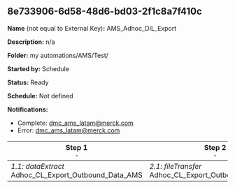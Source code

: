 ## 8e733906-6d58-48d6-bd03-2f1c8a7f410c

**Name** (not equal to External Key)**:** AMS_Adhoc_DIL_Export

**Description:** n/a

**Folder:** my automations/AMS/Test/

**Started by:** Schedule

**Status:** Ready

**Schedule:** Not defined

**Notifications:**

* Complete: dmc_ams_latam@merck.com
* Error: dmc_ams_latam@merck.com

| Step 1<br>_<small>-</small>_ | Step 2<br>_<small>-</small>_ |
| --- | --- |
| _1.1: dataExtract_<br>Adhoc_CL_Export_Outbound_Data_AMS | _2.1: fileTransfer_<br>Adhoc_CL_Export_Outbound_Data_AMS |
